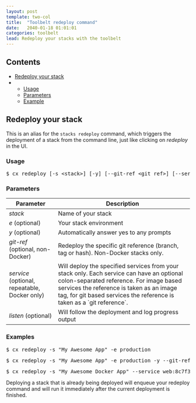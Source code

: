 ```yaml
---
layout: post
template: two-col
title:  "Toolbelt redeploy command"
date:   2040-01-18 01:01:01
categories: toolbelt
lead: Redeploy your stacks with the toolbelt
---
```


<h2>Contents</h2>
<ul class="page-toc">
<li><a href="#redeploy">Redeploy your stack</a></li>
    <li>
        <ul>
            <li><a href="#usage-redeploy">Usage</a></li>
            <li><a href="#params-redeploy">Parameters</a></li>            
            <li><a href="#example-redeploy">Example</a></li>
        </ul>
    </li>   
</ul>

<h2 id="redeploy">Redeploy your stack</h2>

This is an alias for the `stacks redeploy` command, which triggers the deployment of a stack from the command line, just like clicking on <i>redeploy</i> in the UI.

<h3 id="usage-redeploy">Usage</h3>

<pre class="prettyprint">
$ cx redeploy [-s &lt;stack&gt;] [-y] [--git-ref &lt;git_ref&gt;] [--service &lt;service&gt;] [--service &lt;service&gt;] [--service &lt;service&gt;]
</pre>

<h3 id="params-redeploy">Parameters</h3>
<table class='table table-bordered table-striped table-small'>
    <thead>
        <tr>
            <th align="center">Parameter</th>
            <th align="center">Description</th>
        </tr>
    </thead>
    <tbody>
        <tr>
            <td><i>stack</i></td>
            <td>Name of your stack</td>
        </tr>
        <tr>
        	<td><i>e</i> (optional)</td>
        	<td>Your stack environment</td>
        </tr>
        <tr>
            <td><i>y</i> (optional)</td>
            <td>Automatically answer yes to any prompts</td>
        </tr>
        <tr>
            <td><i>git-ref</i> (optional, non-Docker)</td>
            <td>Redeploy the specific git reference (branch, tag or hash). Non-Docker stacks only.</td>
        </tr>
        <tr>
            <td><i>service</i> (optional, repeatable, Docker only)</td>
            <td>Will deploy the specified services from your stack only. Each service can have an optional colon-separated reference. For image based services the reference is taken as an image tag, for git based services the reference is taken as a `git reference`.</td>
        </tr>
        <tr>
            <td><i>listen</i> (optional)</td>
            <td>Will follow the deployment and log progress output</td>
        </tr>
    </tbody>
</table>

<h3 id="example-redeploy">Examples</h3>

<pre class="prettyprint">
$ cx redeploy -s "My Awesome App" -e production
</pre>
<pre class="prettyprint">
$ cx redeploy -s "My Awesome App" -e production -y --git-ref my_git_ref_value
</pre>
<pre class="prettyprint">
$ cx redeploy -s "My Awesome Docker App" --service web:8c7f3d393162f88b8b9493f6babec574b03ca957 --service api:latest
</pre>

Deploying a stack that is already being deployed will enqueue your redeploy command and will run it immediately after the current deployment is finished.